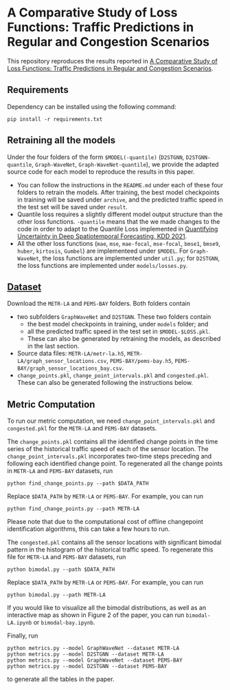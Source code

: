 # A Comparative Study of Loss Functions: Traffic Predictions in Regular and Congestion Scenarios

This repository reproduces the results reported in [A Comparative Study of Loss Functions: Traffic Predictions in Regular and Congestion Scenarios]().

## Requirements
Dependency can be installed using the following command:
```
pip install -r requirements.txt
```

## Retraining all the models
Under the four folders of the form `$MODEL(-quantile)` (`D2STGNN`, `D2STGNN-quantile`, `Graph-WaveNet`, `Graph-WaveNet-quantile`), we provide the adapted source code for each model to reproduce the results in this paper. 
- You can follow the instructions in the `README.md` under each of these four folders to retrain the models. After training, the best model checkpoints in training will be saved under `archive`, and the predicted traffic speed in the test set will be saved under `result`.
- Quantile loss requires a slightly different model output structure than the other loss functions. `-quantile` means that the we made changes to the code in order to adapt to the Quantile Loss implemented in [Quantifying Uncertainty in Deep Spatiotemporal Forecasting, KDD 2021](https://dl.acm.org/doi/abs/10.1145/3447548.3467325).
- All the other loss functions (`mae`, `mse`, `mae-focal`, `mse-focal`, `bmse1`, `bmse9`, `huber`, `kirtosis`, `Gumbel`) are implementeed under `$MODEL`. For `Graph-WaveNet`, the loss functions are implemented under `util.py`; for `D2STGNN`, the loss functions are implemented under `models/losses.py`.

## [Dataset](https://drive.google.com/drive/folders/13tFUPaVaQ9osSdeTxnlOSShfqAqOd6DL?usp=share_link)
Download the `METR-LA` and `PEMS-BAY` folders. Both folders contain 
 - two subfolders `GraphWaveNet` and `D2STGNN`. These two folders contain 
    - the best model checkpoints in training, under `models` folder; and
    - all the predicted traffic speed in the test set in `$MODEL-$LOSS.pkl`.
    - These can also be generated by retraining the models, as described in the last section. 
 - Source data files: `METR-LA/metr-la.h5`, `METR-LA/graph_sensor_locations.csv`, `PEMS-BAY/pems-bay.h5`, `PEMS-BAY/graph_sensor_locations_bay.csv`.
 - `change_points.pkl`, `change_point_intervals.pkl` and `congested.pkl`. These can also be generated following the instructions below.

## Metric Computation

To run our metric computation, we need `change_point_intervals.pkl` and `congested.pkl` for the `METR-LA` and `PEMS-BAY` datasets. 

The `change_points.pkl` contains all the identified change points in the time series of the historical traffic speed of each of the sensor location. The `change_point_intervals.pkl` incorporates two-time steps preceding and following each identified change point. To regenerated all the change points in `METR-LA` and `PEMS-BAY` datasets, run
```
python find_change_points.py --path $DATA_PATH
```
Replace `$DATA_PATH` by `METR-LA` or `PEMS-BAY`. For example, you can run
```
python find_change_points.py --path METR-LA
```
Please note that due to the computational cost of offline changepoint identification algorithms, this can take a few hours to run. 

The `congested.pkl` contains all the sensor locations with significant bimodal pattern in the histogram of the historical traffic speed. To regenerate this file for `METR-LA` and `PEMS-BAY` datasets, run
```
python bimodal.py --path $DATA_PATH
```
Replace `$DATA_PATH` by `METR-LA` or `PEMS-BAY`. For example, you can run
```
python bimodal.py --path METR-LA
```

If you would like to visualize all the bimodal distributions, as well as an interactive map as shown in Figure 2 of the paper, you can run `bimodal-LA.ipynb` or `bimodal-bay.ipynb`.

Finally, run
```
python metrics.py --model GraphWaveNet --dataset METR-LA
python metrics.py --model D2STGNN --dataset METR-LA
python metrics.py --model GraphWaveNet --dataset PEMS-BAY
python metrics.py --model D2STGNN --dataset PEMS-BAY
```
to generate all the tables in the paper.